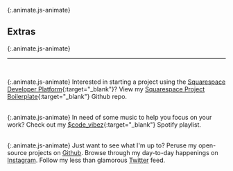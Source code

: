 ---
---

{:.animate.js-animate}
## Extras

{:.animate.js-animate}
___
<br/>

{:.animate.js-animate}
Interested in starting a project using the [Squarespace Developer Platform](https://developers.squarespace.com/){:target="_blank"}? View my [Squarespace Project Boilerplate](https://github.com/thismarioperez/squarespace-project-boilerplate){:target="_blank"} Github repo.
<br/><br/>

{:.animate.js-animate}
In need of some music to help you focus on your work? Check out my [$code_vibez](https://open.spotify.com/user/123212508/playlist/1vbR8fL3FI1lDghUri97Py?si=vqkkV1jPS6e2N7GF6LYJIw){:target="_blank"} Spotify playlist.
<br/><br/>

{:.animate.js-animate}
Just want to see what I'm up to? Peruse my open-source projects on [Github](https://github.com/thismarioperez). Browse through my day-to-day happenings on [Instagram](https://instagram.com/thismarioperez). Follow my less than glamorous [Twitter](https://twitter.com/thismarioperez) feed.